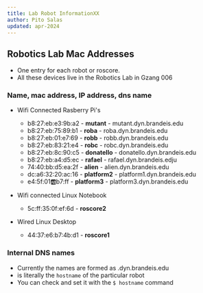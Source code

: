 ```yaml
---
title: Lab Robot InformationXX
author: Pito Salas
updated: apr-2024
---
```

## Robotics Lab Mac Addresses

* One entry for each robot or roscore.
* All these devices live in the Robotics Lab in Gzang 006
### Name, mac address, IP address, dns name

* Wifi Connected Rasberry Pi's
  * b8:27:eb:e3:9b:a2 - **mutant** - mutant.dyn.brandeis.edu
  * b8:27:eb:75:89:b1 - **roba** - roba.dyn.brandeis.edu
  * b8:27:eb:01:e7:69 - **robb** - robb.dyn.brandeis.edu
  * b8:27:eb:83:21:e4 - **robc** - robc.dyn.brandeis.edu
  * b8:27:eb:8c:90:c5 - **donatello** - donatello.dyn.brandeis.edu
  * b8:27:eb:a4:d5:ec - **rafael** - rafael.dyn.brandeis.edju
  * 74:40:bb:d5:ea:2f - **alien** - alien.dyn.brandeis.edu
  * dc:a6:32:20:ac:16 - **platform2** - platform1.dyn.brandeis.edu
  * e4:5f:01:ab:b7:ff - **platform3** - platform3.dyn.brandeis.edu


* Wifi connected Linux Notebook
  * 5c:ff:35:0f:ef:6d - **roscore2**
* Wired Linux Desktop
  * 44:37:e6:b7:4b:d1 - **roscore1**

### Internal DNS names

* Currently the names are formed as .dyn.brandeis.edu
* is literally the `hostname` of the particular robot
* You can check and set it with the `$ hostname` command
